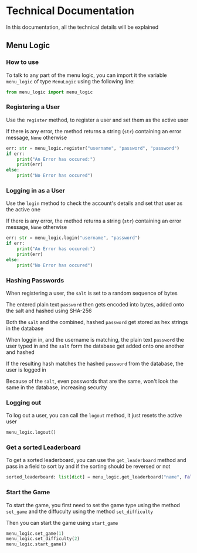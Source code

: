 # **Technical Documentation**
In this documentation, all the technical details will be explained

## **Menu Logic**
### **How to use**
To talk to any part of the menu logic, you can import it the variable `menu_logic` of type `MenuLogic` using the following line:
```py
from menu_logic import menu_logic
```

### **Registering a User**
Use the `register` method, to register a user and set them as the active user

If there is any error, the method returns a string (`str`) containing an error message, `None` otherwise
```py
err: str = menu_logic.register("username", "password", "password")
if err:
    print("An Error has occured:")
    print(err)
else:
    print("No Error has occured")
```

### **Logging in as a User**
Use the `login` method to check the account's details and set that user as the active one

If there is any error, the method returns a string (`str`) containing an error message, `None` otherwise

```py
err: str = menu_logic.login("username", "password")
if err:
    print("An Error has occured:")
    print(err)
else:
    print("No Error has occured")
```

### **Hashing Passwords**
When registering a user, the `salt` is set to a random sequence of bytes

The entered plain text `password` then gets encoded into bytes, added onto the salt and hashed using SHA-256

Both the `salt` and the combined, hashed `password` get stored as hex strings in the database

When loggin in, and the username is matching, the plain text `password` the user typed in and the `salt` form the database get added onto one another and hashed

If the resulting hash matches the hashed `password` from the database, the user is logged in

Because of the `salt`, even passwords that are the same, won't look the same in the database, increasing security

### **Logging out**
To log out a user, you can call the `logout` method, it just resets the active user
```py
menu_logic.logout()
```

### **Get a sorted Leaderboard**
To get a sorted leaderboard, you can use the `get_leaderboard` method and pass in a field to sort by and if the sorting should be reversed or not
```py
sorted_leaderboard: list[dict] = menu_logic.get_leaderboard("name", False)
```

### **Start the Game**
To start the game, you first need to set the game type using the method `set_game` and the diffuculty using the method `set_difficulty`

Then you can start the game using `start_game`
```py
menu_logic.set_game(1)
menu_logic.set_difficulty(2)
menu_logic.start_game()
```
